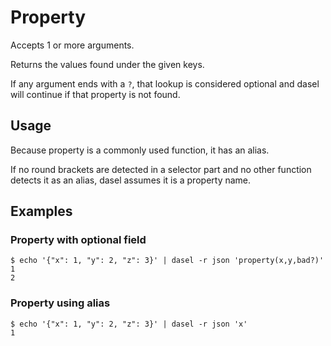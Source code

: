 # Property

Accepts 1 or more arguments.

Returns the values found under the given keys.

If any argument ends with a `?`, that lookup is considered optional and dasel will continue if that property is not found.

## Usage

Because property is a commonly used function, it has an alias.

If no round brackets are detected in a selector part and no other function detects it as an alias, dasel assumes it is a property name.

## Examples

### Property with optional field

```
$ echo '{"x": 1, "y": 2, "z": 3}' | dasel -r json 'property(x,y,bad?)'
1
2
```

### Property using alias

```
$ echo '{"x": 1, "y": 2, "z": 3}' | dasel -r json 'x'
1
```
